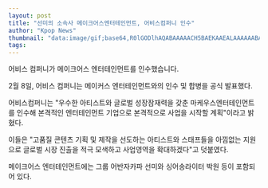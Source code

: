 ```yaml
---
layout: post
title: "선미의 소속사 메이크어스엔터테인먼트, 어비스컴퍼니 인수"
author: "Kpop News"
thumbnail: "data:image/gif;base64,R0lGODlhAQABAAAAACH5BAEKAAEALAAAAAABAAEAAAICTAEAOw=="
tags: 
---
```



어비스 컴퍼니가 메이크어스 엔터테인먼트를 인수했습니다.

2월 8일, 어비스 컴퍼니는 메이커스 엔터테인먼트와의 인수 및 합병을 공식 발표했다.

어비스컴퍼니는 "우수한 아티스트와 글로벌 성장잠재력을 갖춘 마케우스엔터테인먼트를 인수해 본격적인 엔터테인먼트 기업으로 본격적으로 사업을 시작할 계획"이라고 밝혔다.

이들은 "고품질 콘텐츠 기획 및 제작을 선도하는 아티스트와 스태프들을 아낌없는 지원으로 글로벌 시장 진출을 적극 모색하고 사업영역을 확대하겠다"고 덧붙였다.

메이크어스 엔터테인먼트에는 그룹 어반자카파 선미와 싱어송라이터 박원 등이 포함되어 있다.